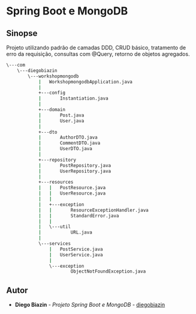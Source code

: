 # Spring Boot e MongoDB

## Sinopse

Projeto utilizando padrão de camadas DDD, CRUD básico, tratamento de erro da requisição, consultas com @Query, retorno de objetos agregados.

```sh
\---com
    \---diegobiazin
        \---workshopmongodb
            |   WorkshopmongodbApplication.java
            |
            +---config
            |       Instantiation.java
            |
            +---domain
            |       Post.java
            |       User.java
            |
            +---dto
            |       AuthorDTO.java
            |       CommentDTO.java
            |       UserDTO.java
            |
            +---repository
            |       PostRepository.java
            |       UserRepository.java
            |
            +---resources
            |   |   PostResource.java
            |   |   UserResource.java
            |   |
            |   +---exception
            |   |       ResourceExceptionHandler.java
            |   |       StandardError.java
            |   |
            |   \---util
            |           URL.java
            |
            \---services
                |   PostService.java
                |   UserService.java
                |
                \---exception
                        ObjectNotFoundException.java
```

## Autor

* **Diego Biazin** - *Projeto Spring Boot e MongoDB* - [diegobiazin](https://github.com/diegobiazin)
